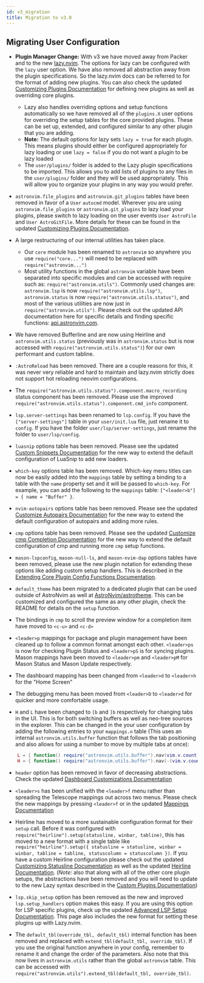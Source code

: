 ```yaml
---
id: v3_migration
title: Migration to v3.0
---
```


## Migrating User Configuration

- **Plugin Manager Change:** With v3 we have moved away from Packer and to the new [lazy.nvim](https://github.com/folke/lazy.nvim). The options for lazy can be configured with the `lazy` user option. We have also removed all abstraction away from the plugin specifications. So the lazy.nvim docs can be referred to for the format of adding new plugins. You can also check the updated [Customizing Plugins Documentation](../Recipes/custom_plugins.md) for defining new plugins as well as overriding core plugins.

  - Lazy also handles overriding options and setup functions automatically so we have removed all of the `plugins.X` user options for overriding the setup tables for the core provided plugins. These can be set up, extended, and configured similar to any other plugin that you are adding.
  - **Note:** The default options for lazy sets `lazy = true` for each plugin. This means plugins should either be configured appropriately for lazy loading or use `lazy = false` if you do not want a plugin to be lazy loaded
  - The `user/plugins/` folder is added to the Lazy plugin specifications to be imported. This allows you to add lists of plugins to any files in the `user/plugins/` folder and they will be used appropriately. This will allow you to organize your plugins in any way you would prefer.

- `astronvim.file_plugins` and `astronvim.git_plugins` tables have been removed in favor of a `User` `autocmd` model. Wherever you are using `astronvim.file_plugins` or `astronvim.git_plugins` to lazy load your plugins, please switch to lazy loading on the user events `User AstroFile` and `User AstroGitFile`. More details for these can be found in the updated [Customizing Plugins Documentation](../Recipes/custom_plugins.md).

- A large restructuring of our internal utilities has taken place.

  - Our `core` module has been renamed to `astronvim` so anywhere you use `require("core...")` will need to be replaced with `require("astronvim...")`
  - Most utility functions in the global `astronvim` variable have been separated into specific modules and can be accessed with require such as: `require("astronvim.utils")`. Commonly used changes are: `astronvim.lsp` is now `require("astronvim.utils.lsp")`, `astronvim.status` is now `require("astronvim.utils.status")`, and most of the various utilities are now just in `require("astronvim.utils")`. Please check out the updated API documentation here for specific details and finding specific functions: [api.astronvim.com](https://api.astronvim.com).

- We have removed Bufferline and are now using Heirline and `astronvim.utils.status` (previously was in `astronvim.status` but is now accessed with `require("astronvim.utils.status")`) for our own performant and custom tabline.

- `:AstroReload` has been removed. There are a couple reasons for this, it was never very reliable and hard to maintain and lazy.nvim strictly does not support hot reloading neovim configurations.

- The `require("astronvim.utils.status").component.macro_recording` status component has been removed. Please use the improved `require("astronvim.utils.status").component.cmd_info` component.

- `lsp.server-settings` has been renamed to `lsp.config`. If you have the `["server-settings"]` table in your `user/init.lua` file, just rename it to `config`. If you have the folder `user/lsp/server-settings`, just rename the folder to `user/lsp/config`.

- `luasnip` options table has been removed. Please see the updated [Custom Snippets Documentation](../Recipes/snippets.md) for the new way to extend the default configuration of LuaSnip to add new loaders.

- `which-key` options table has been removed. Which-key menu titles can now be easily added into the `mappings` table by setting a binding to a table with the `name` property set and it will be passed to `which-key`. For example, you can add the following to the `mappings` table: `["<leader>b"] = { name = "Buffer" }`.

- `nvim-autopairs` options table has been removed. Please see the updated [Customize Autopairs Documentation](../Recipes/autopairs.md) for the new way to extend the default configuration of autopairs and adding more rules.

- `cmp` options table has been removed. Please see the updated [Customize cmp Completion Documentation](../Recipes/cmp.md) for the new way to extend the default configuration of cmp and running more `cmp` setup functions.

- `mason-lspconfig`, `mason-null-ls`, and `mason-nvim-dap` options tables have been removed, please use the new plugin notation for extending these options like adding custom setup handlers. This is described in the [Extending Core Plugin Config Functions Documentation](../Recipes/custom_plugins.md#extending-core-plugin-config-functions).

- `default_theme` has been migrated to a dedicated plugin that can be used outside of AstroNvim as well at [AstroNvim/astrotheme](https://github.com/AstroNvim/astrotheme). This can be customized and configured the same as any other plugin, check the README for details on the `setup` function.

- The bindings in `cmp` to scroll the preview window for a completion item have moved to `<c-u>` and `<c-d>`

- `<leader>p` mappings for package and plugin management have been cleaned up to follow a common format amongst each other. `<leader>ps` is now for checking Plugin Status and `<leader>pS` is for syncing plugins. Mason mappings have been moved to `<leader>pm` and `<leader>pM` for Mason Status and Mason Update respectively.

- The dashboard mapping has been changed from `<leader>d` to `<leader>h` for the "Home Screen"

- The debugging menu has been moved from `<leader>D` to `<leader>d` for quicker and more comfortable usage.

- `H` and `L` have been changed to `[b` and `]b` respectively for changing tabs in the UI. This is for both switching buffers as well as neo-tree sources in the explorer. This can be changed in the your user configuration by adding the following entries to your `mappings.n` table (This uses an internal `astronvim.utils.buffer` function that follows the tab positioning and also allows for using a number to move by multiple tabs at once):

```lua
    L = { function() require("astronvim.utils.buffer").nav(vim.v.count > 0 and vim.v.count or 1) end, desc = "Next buffer" },
    H = { function() require("astronvim.utils.buffer").nav(-(vim.v.count > 0 and vim.v.count or 1)) end, desc = "Previous buffer" },
```

- `header` option has been removed in favor of decreasing abstractions. Check the updated [Dashboard Customizations Documentation](../Recipes/alpha.md)

- `<leader>s` has been unified with the `<leader>f` menu rather than spreading the Telescope mappings out across two menus. Please check the new mappings by pressing `<leader>f` or in the updated [Mappings Documentation](../Basic%20Usage/mappings.md)

- Heirline has moved to a more sustainable configuration format for their `setup` call. Before it was configured with `require("heirline").setup(statusline, winbar, tabline)`, this has moved to a new format with a single table like `require("heirline").setup({ statusline = statusline, winbar = winbar, tabline = tabline, statuscolumn = statuscolumn })`. If you have a custom Heirline configuration please check out the updated [Customizing Statusline Documentation](../Recipes/status.md) as well as the updated [Heirline Documentation](https://github.com/rebelot/heirline.nvim/blob/master/cookbook.md). (_Note:_ also that along with all of the other core plugin setups, the abstractions have been removed and you will need to update to the new Lazy syntax described in the [Custom Plugins Documentation](../Recipes/custom_plugins.md#overriding-core-plugins))

- `lsp.skip_setup` option has been removed as the new and improved `lsp.setup_handlers` option makes this easy. If you are using this option for LSP specific plugins, check up the updated [Advanced LSP Setup Documentation](../Recipes/advanced_lsp.md#lsp-specific-plugins). This page also includes the new format for setting these plugins up with Lazy.nvim.

- The `default_tbl(override_tbl, default_tbl)` internal function has been removed and replaced with `extend_tbl(default_tbl, override_tbl)`. If you use the original function anywhere in your config, remember to rename it and change the order of the parameters. Also note that this now lives in `astronvim.utils` rather than the global `astronvim` table. This can be accessed with `require("astronvim.utils").extend_tbl(default_tbl, override_tbl)`.
